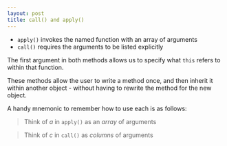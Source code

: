 ```yaml
---
layout: post
title: call() and apply()
---
```


- `apply()` invokes the named function with an array of arguments
- `call()` requires the arguments to be listed explicitly

The first argument in both methods allows us to specify what `this` refers to within that function.

These methods allow the user to write a method once, and then inherit it within another object - without having to rewrite the method for the new object.

A handy mnemonic to remember how to use each is as follows:

> Think of _a_ in `apply()` as an _array_ of arguments

> Think of _c_ in `call()` as _columns_ of arguments